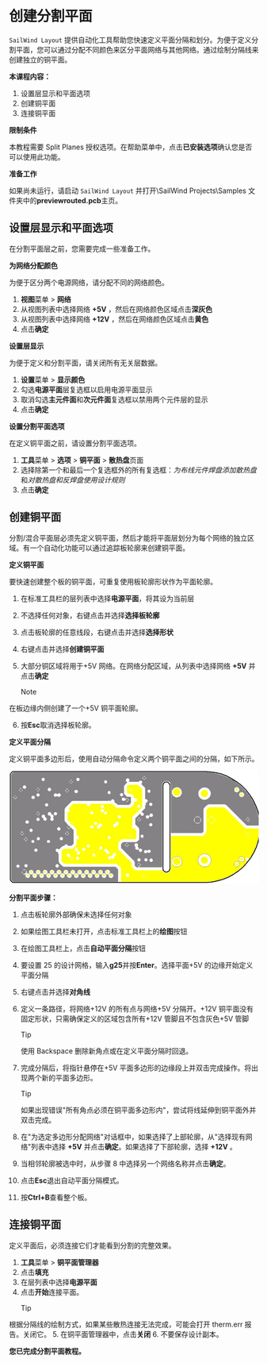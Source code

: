 # 创建分割平面

`SailWind Layout` 提供自动化工具帮助您快速定义平面分隔和划分。为便于定义分割平面，您可以通过分配不同颜色来区分平面网络与其他网络。通过绘制分隔线来创建独立的铜平面。

**本课程内容：**

1. 设置层显示和平面选项
2. 创建铜平面
3. 连接铜平面

**限制条件**

本教程需要 Split Planes 授权选项。在帮助菜单中，点击**已安装选项**确认您是否可以使用此功能。

**准备工作**

如果尚未运行，请启动 `SailWind Layout` 并打开\SailWind Projects\Samples 文件夹中的**previewrouted.pcb**主页。

## 设置层显示和平面选项

在分割平面层之前，您需要完成一些准备工作。

**为网络分配颜色**

为便于区分两个电源网络，请分配不同的网络颜色。

1. **视图**菜单 > **网络**
2. 从视图列表中选择网络 **+5V** ，然后在网络颜色区域点击**深灰色**
3. 从视图列表中选择网络 **+12V** ，然后在网络颜色区域点击**黄色**
4. 点击**确定**

**设置层显示**

为便于定义和分割平面，请关闭所有无关层数据。

1. **设置**菜单 > **显示颜色**
2. 勾选**电源平面**层复选框以启用电源平面显示
3. 取消勾选**主元件面**和**次元件面**复选框以禁用两个元件层的显示
4. 点击**确定**

**设置分割平面选项**

在定义铜平面之前，请设置分割平面选项。

1. **工具**菜单 > **选项** > **铜平面** > **散热盘**页面
2. 选择除第一个和最后一个复选框外的所有复选框：*为布线元件焊盘添加散热盘*和*对散热盘和反焊盘使用设计规则*
3. 点击**确定**

## 创建铜平面

分割/混合平面层必须先定义铜平面，然后才能将平面层划分为每个网络的独立区域。有一个自动化功能可以通过追踪板轮廓来创建铜平面。

**定义铜平面**

要快速创建整个板的铜平面，可重复使用板轮廓形状作为平面轮廓。

1. 在标准工具栏的层列表中选择**电源平面**，将其设为当前层
2. 不选择任何对象，右键点击并选择**选择板轮廓**
3. 点击板轮廓的任意线段，右键点击并选择**选择形状**
4. 右键点击并选择**创建铜平面**
5. 大部分铜区域将用于+5V 网络。在网络分配区域，从列表中选择网络 **+5V** 并点击**确定**

    > [!NOTE]
 在板边缘内侧创建了一个+5V 铜平面轮廓。

6. 按**Esc**取消选择板轮廓。

**定义平面分隔**

定义铜平面多边形后，使用自动分隔命令定义两个铜平面之间的分隔，如下所示。

![](/layout/tutorial/10/_page_1_Picture_18.jpeg)

**分割平面步骤：**

1. 点击板轮廓外部确保未选择任何对象
2. 如果绘图工具栏未打开，点击标准工具栏上的**绘图**按钮
3. 在绘图工具栏上，点击**自动平面分隔**按钮
4. 要设置 25 的设计网格，输入**g25**并按**Enter**。选择平面+5V 的边缘开始定义平面分隔
5. 右键点击并选择**对角线**
6. 定义一条路径，将网络+12V 的所有点与网络+5V 分隔开。+12V 铜平面没有固定形状，只需确保定义的区域包含所有+12V 管脚且不包含灰色+5V 管脚

   > [!TIP]
   >  使用 Backspace 删除新角点或在定义平面分隔时回退。

7. 完成分隔后，将指针悬停在+5V 平面多边形的边缘段上并双击完成操作。将出现两个新的平面多边形。
    > [!TIP]
     如果出现错误"所有角点必须在铜平面多边形内"，尝试将线延伸到铜平面外并双击完成。
8. 在"为选定多边形分配网络"对话框中，如果选择了上部轮廓，从"选择现有网络"列表中选择 **+5V** 并点击**确定**。如果选择了下部轮廓，选择 **+12V** 。
9. 当相邻轮廓被选中时，从步骤 8 中选择另一个网络名称并点击**确定**。
10. 点击**Esc**退出自动平面分隔模式。
11. 按**Ctrl+B**查看整个板。

## 连接铜平面

定义平面后，必须连接它们才能看到分割的完整效果。

1. **工具**菜单 > **铜平面管理器**
2. 点击**填充**
3. 在层列表中选择**电源平面**
4. 点击**开始**连接平面。
    > [!TIP]
 根据分隔线的绘制方式，如果某些散热连接无法完成，可能会打开 therm.err 报告。关闭它。
5. 在铜平面管理器中，点击**关闭**
6. 不要保存设计副本。

**您已完成分割平面教程。**